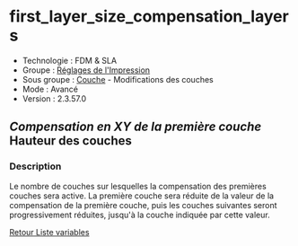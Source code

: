 # first_layer_size_compensation_layers

* Technologie : FDM & SLA
* Groupe : [Réglages de l'Impression](../print_settings/print_settings.md)
* Sous groupe : [Couche](../print_settings/print_settings.md#couche) - Modifications des couches
* Mode : Avancé
* Version : 2.3.57.0

## *Compensation en XY de la première couche* Hauteur des couches

### Description

Le nombre de couches sur lesquelles la compensation des premières couches sera active. 
La première couche sera réduite de la valeur de la compensation de la première couche, puis les couches suivantes seront progressivement réduites, jusqu'à la couche indiquée par cette valeur.


[Retour Liste variables](variable_list.md)